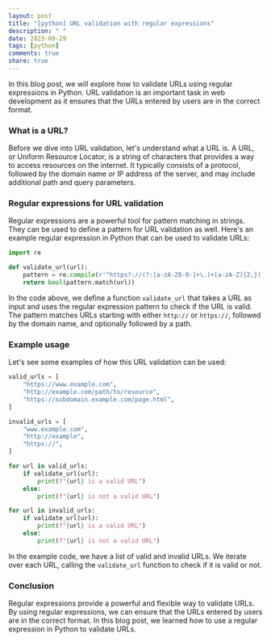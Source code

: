 ```yaml
---
layout: post
title: "[python] URL validation with regular expressions"
description: " "
date: 2023-09-29
tags: [python]
comments: true
share: true
---
```


In this blog post, we will explore how to validate URLs using regular expressions in Python. URL validation is an important task in web development as it ensures that the URLs entered by users are in the correct format.

### What is a URL?

Before we dive into URL validation, let's understand what a URL is. A URL, or Uniform Resource Locator, is a string of characters that provides a way to access resources on the internet. It typically consists of a protocol, followed by the domain name or IP address of the server, and may include additional path and query parameters.

### Regular expressions for URL validation

Regular expressions are a powerful tool for pattern matching in strings. They can be used to define a pattern for URL validation as well. Here's an example regular expression in Python that can be used to validate URLs:

```python
import re

def validate_url(url):
    pattern = re.compile(r'^https?://(?:[a-zA-Z0-9-]+\.)+[a-zA-Z]{2,}(?:/[^\s]*)?$')
    return bool(pattern.match(url))
```

In the code above, we define a function `validate_url` that takes a URL as input and uses the regular expression pattern to check if the URL is valid. The pattern matches URLs starting with either `http://` or `https://`, followed by the domain name, and optionally followed by a path.

### Example usage

Let's see some examples of how this URL validation can be used:

```python
valid_urls = [
    "https://www.example.com",
    "http://example.com/path/to/resource",
    "https://subdomain.example.com/page.html",
]

invalid_urls = [
    "www.example.com",
    "http://example",
    "https://",
]

for url in valid_urls:
    if validate_url(url):
        print(f"{url} is a valid URL")
    else:
        print(f"{url} is not a valid URL")

for url in invalid_urls:
    if validate_url(url):
        print(f"{url} is a valid URL")
    else:
        print(f"{url} is not a valid URL")
```

In the example code, we have a list of valid and invalid URLs. We iterate over each URL, calling the `validate_url` function to check if it is valid or not.

### Conclusion

Regular expressions provide a powerful and flexible way to validate URLs. By using regular expressions, we can ensure that the URLs entered by users are in the correct format. In this blog post, we learned how to use a regular expression in Python to validate URLs.